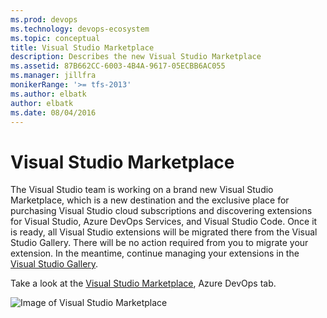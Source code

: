 ```yaml
---
ms.prod: devops
ms.technology: devops-ecosystem
ms.topic: conceptual
title: Visual Studio Marketplace
description: Describes the new Visual Studio Marketplace
ms.assetid: 87B662CC-6003-4B4A-9617-05ECBB6AC055
ms.manager: jillfra
monikerRange: '>= tfs-2013'
ms.author: elbatk
author: elbatk
ms.date: 08/04/2016
---
```


# Visual Studio Marketplace

The Visual Studio team is working on a brand new Visual Studio Marketplace, which is a new destination and the exclusive place for purchasing Visual Studio cloud subscriptions and discovering extensions for Visual Studio, Azure DevOps Services, and Visual Studio Code. Once it is ready, all Visual Studio extensions will be migrated there from the Visual Studio Gallery. There will be no action required from you to migrate your extension. In the meantime, continue managing your extensions in the [Visual Studio Gallery](https://visualstudiogallery.msdn.microsoft.com/).

Take a look at the [Visual Studio Marketplace](https://marketplace.visualstudio.com/azuredevops), Azure DevOps tab.

  ![Image of Visual Studio Marketplace](../_img/marketplace-vs.png)